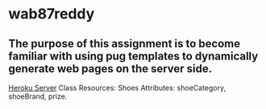 # wab87reddy
## The purpose of this assignment is to become familiar with using pug templates to dynamically generate web pages on the server side.
[Heroku Server](https://db87reddy.herokuapp.com/)
Class Resources: Shoes Attributes: shoeCategory, shoeBrand, prize.
